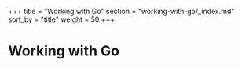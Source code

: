 +++
title = "Working with Go"
section = "working-with-go/_index.md"
sort_by = "title"
weight = 50
+++

# Working with Go